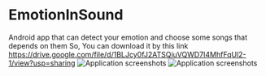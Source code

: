 # EmotionInSound
Android app that can detect your emotion and choose some songs that depends on them
So, You can download it by this link https://drive.google.com/file/d/1BLJcy0fJ2ATSQiuVQWD7I4MhfFqUl2-1/view?usp=sharing
![Application screenshots](https://imgur.com/a/yeFkOI9)
<img src="https://imgur.com/a/yeFkOI9" alt="Application screenshots"/>
